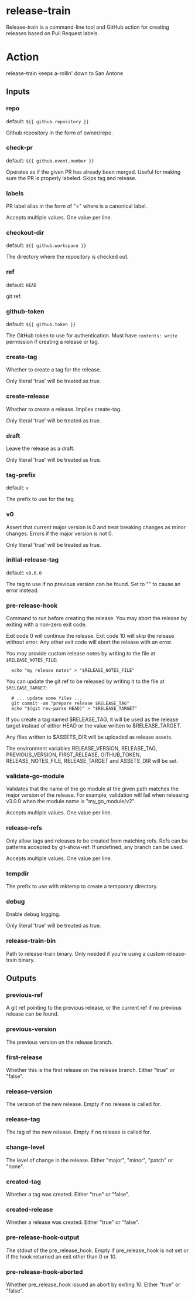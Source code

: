 # release-train

Release-train is a command-line tool and GitHub action for creating releases based on Pull Request labels.

# Action

<!--- everything between the next line and the "end action doc" comment is generated by script/generate --->
<!--- start action doc --->

release-train keeps a-rollin' down to San Antone

## Inputs

### repo

default: `${{ github.repository }}`

Github repository in the form of owner/repo.

### check-pr

default: `${{ github.event.number }}`

Operates as if the given PR has already been merged. Useful for making sure the PR is properly labeled.
Skips tag and release.

### labels

PR label alias in the form of "<alias>=<label>" where <label> is a canonical label.

Accepts multiple values. One value per line.

### checkout-dir

default: `${{ github.workspace }}`

The directory where the repository is checked out.

### ref

default: `HEAD`

git ref.

### github-token

default: `${{ github.token }}`

The GitHub token to use for authentication. Must have `contents: write` permission if creating a release or tag.

### create-tag

Whether to create a tag for the release.

Only literal 'true' will be treated as true.

### create-release

Whether to create a release. Implies create-tag.

Only literal 'true' will be treated as true.

### draft

Leave the release as a draft.

Only literal 'true' will be treated as true.

### tag-prefix

default: `v`

The prefix to use for the tag.

### v0

Assert that current major version is 0 and treat breaking changes as minor changes. 
Errors if the major version is not 0.

Only literal 'true' will be treated as true.

### initial-release-tag

default: `v0.0.0`

The tag to use if no previous version can be found. Set to "" to cause an error instead.

### pre-release-hook

Command to run before creating the release. You may abort the release by exiting with a non-zero exit code.

Exit code 0 will continue the release. Exit code 10 will skip the release without error. Any other exit code will
abort the release with an error.

You may provide custom release notes by writing to the file at `$RELEASE_NOTES_FILE`:

```
  echo "my release notes" > "$RELEASE_NOTES_FILE"
```

You can update the git ref to be released by writing it to the file at `$RELEASE_TARGET`:

```
  # ... update some files ...
  git commit -am "prepare release $RELEASE_TAG"
  echo "$(git rev-parse HEAD)" > "$RELEASE_TARGET"
```

If you create a tag named $RELEASE_TAG, it will be used as the release target instead of either HEAD or the value
written to $RELEASE_TARGET.

Any files written to $ASSETS_DIR will be uploaded as release assets.

The environment variables RELEASE_VERSION, RELEASE_TAG, PREVIOUS_VERSION, FIRST_RELEASE, GITHUB_TOKEN,
RELEASE_NOTES_FILE, RELEASE_TARGET and ASSETS_DIR will be set.

### validate-go-module

Validates that the name of the go module at the given path matches the major version of the release. For example,
validation will fail when releasing v3.0.0 when the module name is "my_go_module/v2".

Accepts multiple values. One value per line.

### release-refs

Only allow tags and releases to be created from matching refs. Refs can be patterns accepted by git-show-ref.
If undefined, any branch can be used.

Accepts multiple values. One value per line.

### tempdir

The prefix to use with mktemp to create a temporary directory.

### debug

Enable debug logging.

Only literal 'true' will be treated as true.

### release-train-bin

Path to release-train binary. Only needed if you're using a custom release-train binary.

## Outputs

### previous-ref

A git ref pointing to the previous release, or the current ref if no previous release can be found.

### previous-version

The previous version on the release branch.

### first-release

Whether this is the first release on the release branch. Either "true" or "false".

### release-version

The version of the new release. Empty if no release is called for.

### release-tag

The tag of the new release. Empty if no release is called for.

### change-level

The level of change in the release. Either "major", "minor", "patch" or "none".

### created-tag

Whether a tag was created. Either "true" or "false".

### created-release

Whether a release was created. Either "true" or "false".

### pre-release-hook-output

The stdout of the pre_release_hook. Empty if pre_release_hook is not set or if the hook returned an exit other than 0 or 10.

### pre-release-hook-aborted

Whether pre_release_hook issued an abort by exiting 10. Either "true" or "false".
<!--- end action doc --->
